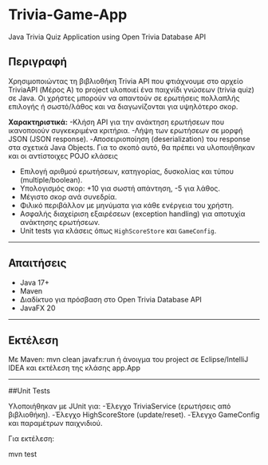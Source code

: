 # Trivia-Game-App
Java Trivia Quiz Application using Open Trivia Database API

## Περιγραφή
Χρησιμοποιώντας τη βιβλιοθήκη Trivia API που φτιάχνουμε στο αρχείο TriviaAPI (Μέρος Α) το project υλοποιεί ένα παιχνίδι γνώσεων (trivia quiz) σε Java.
Οι χρήστες μπορούν να απαντούν σε ερωτήσεις πολλαπλής επιλογής ή σωστό/λάθος και να διαγωνίζονται για υψηλότερο σκορ.

**Χαρακτηριστικά:**
-Κλήση API για την ανάκτηση ερωτήσεων που ικανοποιούν συγκεκριμένα κριτήρια.
-Λήψη των ερωτήσεων σε μορφή JSON (JSON response).
-Αποσειριοποίηση (deserialization) του response στα σχετικά Java Objects. Για το σκοπό αυτό, θα πρέπει να υλοποιήθηκαν και οι αντίστοιχες POJO  κλάσεις
- Επιλογή αριθμού ερωτήσεων, κατηγορίας, δυσκολίας και τύπου (multiple/boolean).
- Υπολογισμός σκορ: +10 για σωστή απάντηση, -5 για λάθος.
- Μέγιστο σκορ ανά συνεδρία.
- Φιλικό περιβάλλον με μηνύματα για κάθε ενέργεια του χρήστη.
- Ασφαλής διαχείριση εξαιρέσεων (exception handling) για αποτυχία ανάκτησης ερωτήσεων.
- Unit tests για κλάσεις όπως `HighScoreStore` και `GameConfig`.

---

## Απαιτήσεις
- Java 17+
- Maven
- Διαδίκτυο για πρόσβαση στο Open Trivia Database API
- JavaFX 20

---

## Εκτέλεση
Με Maven:
mvn clean javafx:run
ή άνοιγμα του project σε Eclipse/IntelliJ IDEA και εκτέλεση της κλάσης app.App

---

##Unit Tests

Υλοποιήθηκαν με JUnit για:
-Έλεγχο TriviaService (ερωτήσεις από βιβλιοθήκη).
-Έλεγχο HighScoreStore (update/reset).
-Έλεγχο GameConfig και παραμέτρων παιχνιδιού.

Για εκτέλεση:

mvn test

